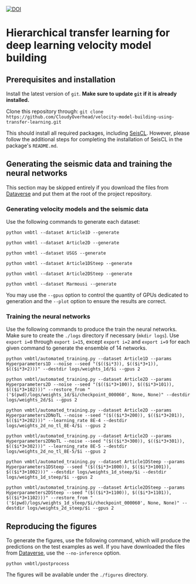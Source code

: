 [![DOI](https://zenodo.org/badge/DOI/10.5281/zenodo.7120739.svg)](https://doi.org/10.5281/zenodo.7120739)

# Hierarchical transfer learning for deep learning velocity model building

## Prerequisites and installation

Install the latest version of `git`. **Make sure to update `git` if it is already installed.**

Clone this repository through:
```git clone https://github.com/CloudyOverhead/velocity-model-building-using-transfer-learning.git```

This should install all required packages, including [SeisCL](https://github.com/gfabieno/SeisCL). However, please follow the additional steps for completing the installation of SeisCL in the package's `README.md`.


## Generating the seismic data and training the neural networks

This section may be skipped entirely if you download the files from [Dataverse]() and put them at the root of the project repository.

### Generating velocity models and the seismic data

Use the following commands to generate each dataset:

```python vmbtl --dataset Article1D --generate```

```python vmbtl --dataset Article2D --generate```

```python vmbtl --dataset USGS --generate```

```python vmbtl --dataset Article1DSteep --generate```

```python vmbtl --dataset Article2DSteep --generate```

```python vmbtl --dataset Marmousi --generate```

You may use the `--gpus` option to control the quantity of GPUs dedicated to generation and the `--plot` option to ensure the results are correct.

### Training the neural networks

Use the following commands to produce the train the neural networks. Make sure to create the `./logs` directory if necessary (`mkdir logs`). Use `export i=0` through `export i=15`, except `export i=2` and `export i=9` for each given command to generate the ensemble of 14 networks.

```python vmbtl/automated_training.py --dataset Article1D --params Hyperparameters1D --noise --seed "($(($i*3)), $(($i*3+1)), $(($i*3+2)))" --destdir logs/weights_1d/$i --gpus 2```

```python vmbtl/automated_training.py --dataset Article2D --params Hyperparameters2D --noise --seed "($(($i*3+100)), $(($i*3+101)), $(($i*3+102)))" --restore_from "('$(pwd)/logs/weights_1d/$i/checkpoint_000060', None, None)" --destdir logs/weights_2d/$i --gpus 2```

```python vmbtl/automated_training.py --dataset Article2D --params Hyperparameters2DNoTL --noise --seed "($(($i*3+200)), $(($i*3+201)), $(($i*3+202)))" --learning_rate 8E-4 --destdir logs/weights_2d_no_tl_8E-4/$i --gpus 2```

```python vmbtl/automated_training.py --dataset Article2D --params Hyperparameters2DNoTL --noise --seed "($(($i*3+300)), $(($i*3+301)), $(($i*3+302)))" --learning_rate 8E-5 --destdir logs/weights_2d_no_tl_8E-5/$i --gpus 2```

```python vmbtl/automated_training.py --dataset Article1DSteep --params Hyperparameters1DSteep --seed "($(($i*3+1000)), $(($i*3+1001)), $(($i*3+1002)))" --destdir logs/weights_1d_steep/$i --destdir logs/weights_1d_steep/$i --gpus 2```

```python vmbtl/automated_training.py --dataset Article2DSteep --params Hyperparameters2DSteep --seed "($(($i*3+1100)), $(($i*3+1101)), $(($i*3+1102)))" --restore_from "('$(pwd)/logs/weights_1d_steep/$i/checkpoint_000060', None, None)" --destdir logs/weights_2d_steep/$i --gpus 2```


## Reproducing the figures

To generate the figures, use the following command, which will produce the predictions on the test examples as well. If you have downloaded the files from [Dataverse](), use the `--no-inference` option.

```python vmbtl/postprocess```

The figures will be available under the `./figures` directory.

